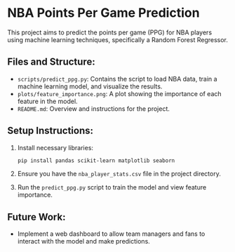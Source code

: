 
# NBA Points Per Game Prediction

This project aims to predict the points per game (PPG) for NBA players using machine learning techniques, specifically a Random Forest Regressor.

## Files and Structure:
- `scripts/predict_ppg.py`: Contains the script to load NBA data, train a machine learning model, and visualize the results.
- `plots/feature_importance.png`: A plot showing the importance of each feature in the model.
- `README.md`: Overview and instructions for the project.

## Setup Instructions:
1. Install necessary libraries:
    ```bash
    pip install pandas scikit-learn matplotlib seaborn
    ```

2. Ensure you have the `nba_player_stats.csv` file in the project directory.

3. Run the `predict_ppg.py` script to train the model and view feature importance.

## Future Work:
- Implement a web dashboard to allow team managers and fans to interact with the model and make predictions.
